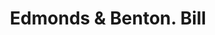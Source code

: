 ---
doi: 10.7916/D8PR971K
date_other: '1870'
date_other_textual: 1870-1879
form: printed ephemera
genre:
- Invoices
name:
- Edmonds & Benton
object_in_context_url: https://biggert.cul.columbia.edu/items/view/ave_biggert_00981
subject_hierarchical_geographic:
- New York, New York, United States
subject_name:
- Edmonds & Benton
title: Edmonds & Benton. Bill
sort_title: Edmonds & Benton. Bill
call_number: ave_biggert_00981
coordinates:
- 40.71277777777778,-74.00583333333333
pid: ave_biggert_00981
identifiers: ave_biggert_00981
thumbnail: https://derivativo-3.library.columbia.edu/iiif/2/ldpd:344361/full/!256,256/0/native.jpg
permalink: /biggert/ave_biggert_00981/
layout: iiif-image-page
---